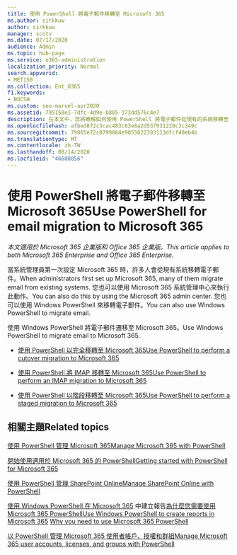 ```yaml
---
title: 使用 PowerShell 將電子郵件移轉至 Microsoft 365
ms.author: sirkkuw
author: sirkkuw
manager: scotv
ms.date: 07/17/2020
audience: Admin
ms.topic: hub-page
ms.service: o365-administration
localization_priority: Normal
search.appverid:
- MET150
ms.collection: Ent_O365
f1.keywords:
- NOCSH
ms.custom: seo-marvel-apr2020
ms.assetid: 795158e1-7dfc-4d9e-b805-373dd576c4e7
description: 在本文中，您將瞭解如何使用 PowerShell 將電子郵件從現有的系統移轉至 Microsoft 365。
ms.openlocfilehash: afbed872c3cac483c63e8a2d537931220c3c349c
ms.sourcegitcommit: 79065e72c0799064e9055022393113dfcf40eb4b
ms.translationtype: MT
ms.contentlocale: zh-TW
ms.lasthandoff: 08/14/2020
ms.locfileid: "46688856"
---
```

# <a name="use-powershell-for-email-migration-to-microsoft-365"></a><span data-ttu-id="0bf9e-103">使用 PowerShell 將電子郵件移轉至 Microsoft 365</span><span class="sxs-lookup"><span data-stu-id="0bf9e-103">Use PowerShell for email migration to Microsoft 365</span></span>

<span data-ttu-id="0bf9e-104">*本文適用於 Microsoft 365 企業版和 Office 365 企業版。*</span><span class="sxs-lookup"><span data-stu-id="0bf9e-104">*This article applies to both Microsoft 365 Enterprise and Office 365 Enterprise.*</span></span>

<span data-ttu-id="0bf9e-105">當系統管理員第一次設定 Microsoft 365 時，許多人會從現有系統移轉電子郵件。</span><span class="sxs-lookup"><span data-stu-id="0bf9e-105">When administrators first set up Microsoft 365, many of them migrate email from existing systems.</span></span> <span data-ttu-id="0bf9e-106">您也可以使用 Microsoft 365 系統管理中心來執行此動作。</span><span class="sxs-lookup"><span data-stu-id="0bf9e-106">You can also do this by using the Microsoft 365 admin center.</span></span> <span data-ttu-id="0bf9e-107">您也可以使用 Windows PowerShell 來移轉電子郵件。</span><span class="sxs-lookup"><span data-stu-id="0bf9e-107">You can also use Windows PowerShell to migrate email.</span></span>
  
<span data-ttu-id="0bf9e-108">使用 Windows PowerShell 將電子郵件遷移至 Microsoft 365。</span><span class="sxs-lookup"><span data-stu-id="0bf9e-108">Use Windows PowerShell to migrate email to Microsoft 365.</span></span> 
  
- [<span data-ttu-id="0bf9e-109">使用 PowerShell 以完全移轉至 Microsoft 365</span><span class="sxs-lookup"><span data-stu-id="0bf9e-109">Use PowerShell to perform a cutover migration to Microsoft 365</span></span>](use-powershell-to-perform-a-cutover-migration-to-microsoft-365.md)
    
- [<span data-ttu-id="0bf9e-110">使用 PowerShell 將 IMAP 移轉至 Microsoft 365</span><span class="sxs-lookup"><span data-stu-id="0bf9e-110">Use PowerShell to perform an IMAP migration to Microsoft 365</span></span>](use-powershell-to-perform-an-imap-migration-to-microsoft-365.md)
    
- [<span data-ttu-id="0bf9e-111">使用 PowerShell 以階段移轉至 Microsoft 365</span><span class="sxs-lookup"><span data-stu-id="0bf9e-111">Use PowerShell to perform a staged migration to Microsoft 365</span></span>](use-powershell-to-perform-a-staged-migration-to-microsoft-365.md)
    
## <a name="related-topics"></a><span data-ttu-id="0bf9e-112">相關主題</span><span class="sxs-lookup"><span data-stu-id="0bf9e-112">Related topics</span></span>

[<span data-ttu-id="0bf9e-113">使用 PowerShell 管理 Microsoft 365</span><span class="sxs-lookup"><span data-stu-id="0bf9e-113">Manage Microsoft 365 with PowerShell</span></span>](manage-microsoft-365-with-microsoft-365-powershell.md)
  
[<span data-ttu-id="0bf9e-114">開始使用適用於 Microsoft 365 的 PowerShell</span><span class="sxs-lookup"><span data-stu-id="0bf9e-114">Getting started with PowerShell for Microsoft 365</span></span>](getting-started-with-microsoft-365-powershell.md)
  
[<span data-ttu-id="0bf9e-115">使用 PowerShell 管理 SharePoint Online</span><span class="sxs-lookup"><span data-stu-id="0bf9e-115">Manage SharePoint Online with PowerShell</span></span>](manage-sharepoint-online-with-microsoft-365-powershell.md)
  
<span data-ttu-id="0bf9e-116">[使用 Windows PowerShell 在 Microsoft 365](use-windows-powershell-to-create-reports-in-microsoft-365.md) 
 中建立報告[為什麼您需要使用 Microsoft 365 PowerShell](why-you-need-to-use-microsoft-365-powershell.md)</span><span class="sxs-lookup"><span data-stu-id="0bf9e-116">[Use Windows PowerShell to create reports in Microsoft 365](use-windows-powershell-to-create-reports-in-microsoft-365.md)
[Why you need to use Microsoft 365 PowerShell](why-you-need-to-use-microsoft-365-powershell.md)</span></span>
  
[<span data-ttu-id="0bf9e-117">以 PowerShell 管理 Microsoft 365 使用者帳戶、授權和群組</span><span class="sxs-lookup"><span data-stu-id="0bf9e-117">Manage Microsoft 365 user accounts, licenses, and groups with PowerShell</span></span>](manage-user-accounts-and-licenses-with-microsoft-365-powershell.md)


